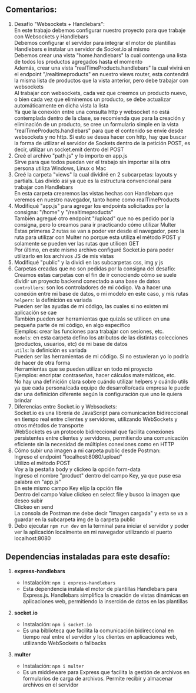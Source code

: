 ## Comentarios:

1. Desafío "Websockets + Handlebars": <br>
   En este trabajo debemos configurar nuestro proyecto para que trabaje con Websockets y Handlebars <br>
   Debemos configurar el servidor para integrar el motor de plantillas Handlebars e instalar un servidor de Socket.io al mismo <br>
   Debemos crear una vista "home.handlebars" la cual contenga una lista de todos los productos agregados hasta el momento <br>
   Además, crear una vista "realTimeProducts.handlebars" la cual vivirá en el endpoint "/realtimeproducts" en nuestro views router, esta contendrá la misma lista de productos que la vista anterior, pero debe trabajar con websockets <br>
   Al trabajar con websockets, cada vez que creemos un producto nuevo, o bien cada vez que eliminemos un producto, se debe actualizar automáticamente en dicha vista la lista <br>
   Ya que la conexión entre una consulta http y websocket no está contemplada dentro de la clase, se recomienda que para la creación y eliminación de un producto, se cree un formulario simple en la vista "realTimeProducts.handlebars" para que el contenido se envíe desde websockets y no http. Si esto se desea hacer con http, hay que buscar la forma de utilizar el servidor de Sockets dentro de la petición POST, es decir, utilizar un socket.emit dentro del POST
2. Creé el archivo "path.js" y lo importo en app.js <br>
   Sirve para que todos puedan ver el trabajo sin importar si la otra persona utiliza Windows, Linux o Mac
3. Creé la carpeta "views" la cual dividiré en 2 subcarpetas: layouts y partials. Las divido así ya que es la estructura convencional para trabajar con Handlebars <br>
   En esta carpeta crearemos las vistas hechas con Handlebars que veremos en nuestro navegador, tanto home como realTimeProducts
4. Modifiqué "app.js" para agregar los endpoints solicitados por la consigna: "/home" y "/realtimeproducts" <br>
   También agregué otro endpoint "/upload" que no es pedido por la consigna, pero lo creamos para ir practicando cómo utilizar Multer <br>
   Estas primeras 2 rutas se van a poder ver desde el navegador, pero la ruta para utilizar con Multer no porque esta utiliza el método POST y solamente se pueden ver las rutas que utilicen GET <br>
   Por último, en este mismo archivo configuré Socket.io para poder utilizarlo en los archivos JS de mis vistas
5. Modifiqué "public" y la dividí en las subcarpetas css, img y js
6. Carpetas creadas que no son pedidas por la consigna del desafío: <br>
   Creamos estas carpetas con el fin de ir conociendo cómo se suele dividir un proyecto backend conectado a una base de datos <br>
   `controllers`: son los controladores de mi código. Va a hacer una conexión entre mi base de datos, o mi modelo en este caso, y mis rutas <br>
   `helpers`: la definición es variada <br>
   Pueden ser las ayudas de mi código, las cuales si no existen mi aplicación se cae <br>
   También pueden ser herramientas que quizás se utilicen en una pequeña parte de mi código, en algo específico <br>
   Ejemplos: crear las funciones para trabajar con sesiones, etc. <br>
   `models`: en esta carpeta defino los atributos de las distintas colecciones (productos, usuarios, etc) de mi base de datos <br>
   `utils`: la definición es variada <br>
   Pueden ser las herramientas de mi código. Si no estuvieran yo lo podría de hacer de otra forma <br>
   Herramientas que se pueden utilizar en todo mi proyecto <br>
   Ejemplos: encriptar contraseñas, hacer cálculos matemáticos, etc. <br>
   No hay una definición clara sobre cuándo utilizar helpers y cuándo utils ya que cada persona/cada equipo de desarrollo/cada empresa le puede dar una definición diferente según la configuración que uno le quiera brindar
7. Diferencias entre Socket.io y Websockets: <br>
   Socket.io es una librería de JavaScript para comunicación bidireccional en tiempo real entre clientes y servidores, utilizando WebSockets y otros métodos de transporte <br>
   WebSockets es un protocolo bidireccional que facilita conexiones persistentes entre clientes y servidores, permitiendo una comunicación eficiente sin la necesidad de múltiples conexiones como en HTTP
8. Cómo subir una imagen a mi carpeta public desde Postman: <br>
   Ingreso el endpoint "localhost:8080/upload" <br>
   Utilizo el método POST <br>
   Voy a la pestaña body y clickeo la opción form-data <br>
   Ingreso el nombre "product" dentro del campo Key, ya que puse esa palabra en "app.js" <br>
   En este mismo campo Key elijo la opción file <br>
   Dentro del campo Value clickeo en select file y busco la imagen que deseo subir <br>
   Clickeo en send <br>
   La consola de Postman me debe decir "Imagen cargada" y esta se va a guardar en la subcarpeta img de la carpeta public
9. Debo ejecutar `npm run dev` en la terminal para iniciar el servidor y poder ver la aplicación localmente en mi navegador utilizando el puerto localhost:8080



## Dependencias instaladas para este desafío:

1. **express-handlebars**

   - Instalación: `npm i express-handlebars`
   - Esta dependencia instala el motor de plantillas Handlebars para Express.js. Handlebars simplifica la creación de vistas dinámicas en aplicaciones web, permitiendo la inserción de datos en las plantillas

2. **socket.io**

   - Instalación: `npm i socket.io`
   - Es una biblioteca que facilita la comunicación bidireccional en tiempo real entre el servidor y los clientes en aplicaciones web, utilizando WebSockets o fallbacks

3. **multer**

   - Instalación: `npm i multer`
   - Es un middleware para Express que facilita la gestión de archivos en formularios de carga de archivos. Permite recibir y almacenar archivos en el servidor